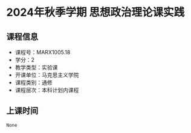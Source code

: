 # 2024年秋季学期 思想政治理论课实践 






## 课程信息

- 课程号：MARX1005.18
- 学分：2
- 教学类型：实验课
- 开课单位：马克思主义学院
- 课程类别：通修
- 课程层次：本科计划内课程

## 上课时间

```
None
```

